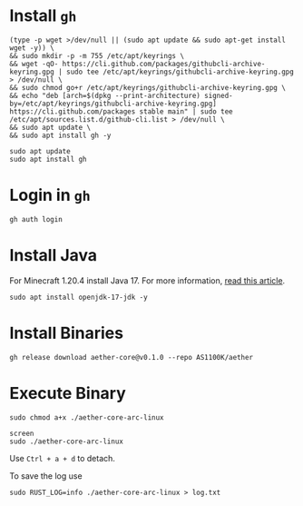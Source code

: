 # Install `gh`

```shell
(type -p wget >/dev/null || (sudo apt update && sudo apt-get install wget -y)) \
&& sudo mkdir -p -m 755 /etc/apt/keyrings \
&& wget -qO- https://cli.github.com/packages/githubcli-archive-keyring.gpg | sudo tee /etc/apt/keyrings/githubcli-archive-keyring.gpg > /dev/null \
&& sudo chmod go+r /etc/apt/keyrings/githubcli-archive-keyring.gpg \
&& echo "deb [arch=$(dpkg --print-architecture) signed-by=/etc/apt/keyrings/githubcli-archive-keyring.gpg] https://cli.github.com/packages stable main" | sudo tee /etc/apt/sources.list.d/github-cli.list > /dev/null \
&& sudo apt update \
&& sudo apt install gh -y
```

```shell
sudo apt update
sudo apt install gh
```

# Login in `gh`

```shell
gh auth login
```

# Install Java
For Minecraft 1.20.4 install Java 17. For more information, [read this article](https://www.cherryservers.com/blog/how-to-install-java-on-ubuntu).

```shell
sudo apt install openjdk-17-jdk -y
```
# Install Binaries
```shell
gh release download aether-core@v0.1.0 --repo AS1100K/aether
```

# Execute Binary
```shell
sudo chmod a+x ./aether-core-arc-linux
```

```shell
screen
sudo ./aether-core-arc-linux
```

Use `Ctrl + a + d` to detach.

To save the log use

```shell
sudo RUST_LOG=info ./aether-core-arc-linux > log.txt
```